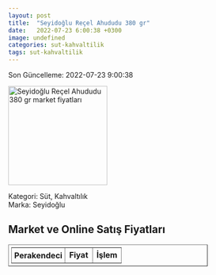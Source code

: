 ```yaml
---
layout: post
title:  "Seyidoğlu Reçel Ahududu 380 gr"
date:   2022-07-23 6:00:38 +0300
image: undefined
categories: sut-kahvaltilik
tags: sut-kahvaltilik
---
```


Son Güncelleme: 2022-07-23 9:00:38

<img src="undefined" width="200" alt="Seyidoğlu Reçel Ahududu 380 gr market fiyatları" />

Kategori: Süt, Kahvaltılık
<br />
Marka: Seyidoğlu

<h2>Market ve Online Satış Fiyatları</h2>

<table border="1" style="padding: 5px;width:80%;">
  <tr>
    <td style="padding: 5px;"><strong>Perakendeci</strong></td>
    <td><strong>Fiyat</strong></td>
    <td><strong>İşlem</strong></td>
  </tr>
  
</table>

